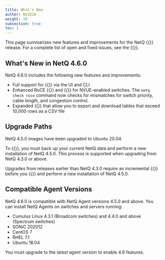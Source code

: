 ```yaml
---
title: What's New
author: NVIDIA
weight: 10
subsection: true
toc: 1
---
```


This page summarizes new features and improvements for the NetQ {{<version>}} release. For a complete list of open and fixed issues, see the {{<link title="NVIDIA NetQ 4.6 Release Notes" text="release notes">}}.

<!-- vale off -->
## What's New in NetQ 4.6.0
<!-- vale on -->
NetQ 4.6.0 includes the following new features and improvements:

- Full support for {{<link title="PTP" text="Precision Time Protocol monitoring">}} via the UI and CLI
- Enhanced RoCE {{<link title="check/#netq-check-roce" text="validation checks">}} and {{<link title="RoCE" text="monitoring">}} for NVUE-enabled switches. The `netq check roce` command now checks for mismatches for switch priority, cable length, and congestion control.
- Expanded {{<link title="Access Data with Cards#table-settings" text="table options">}} that allow you to export and download tables that exceed 10,000 rows as a CSV file


## Upgrade Paths

NetQ 4.5.0 images have been upgraded to Ubuntu 20.04. 

To {{<link title="Upgrade NetQ Appliances and Virtual Machines" text="upgrade to NetQ 4.5.0">}}, you must back up your current NetQ data and perform a new installation of NetQ 4.5.0. This process is supported when upgrading from NetQ 4.3.0 or above.

Upgrades from releases earlier than NetQ 4.3.0 require an incremental {{<exlink url="https://docs.nvidia.com/networking-ethernet-software/cumulus-netq-43/Installation-Management/Upgrade-NetQ/Upgrade-System/" text="upgrade to version 4.3.0">}} before you {{<link title="Upgrade NetQ Appliances and Virtual Machines" text="back up your data">}} and perform a new installation of NetQ 4.5.0.
## Compatible Agent Versions

NetQ 4.6.0 is compatible with NetQ Agent versions 4.5.0 and above. You can install NetQ Agents on switches and servers running:

- Cumulus Linux 4.3.1 (Broadcom switches) and 4.4.0 and above (Spectrum switches)
- SONiC 202012
- CentOS 7
- RHEL 7.1
- Ubuntu 18.04

You must upgrade to the latest agent version to enable 4.6 features.
